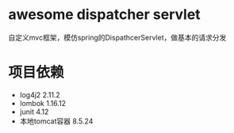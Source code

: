 # awesome dispatcher servlet

自定义mvc框架，模仿spring的DispathcerServlet，做基本的请求分发

# 项目依赖
- log4j2 2.11.2
- lombok 1.16.12
- junit 4.12
- 本地tomcat容器 8.5.24